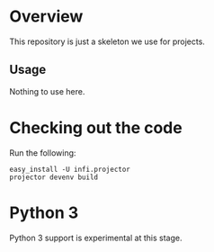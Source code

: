 Overview
========
This repository is just a skeleton we use for projects.

Usage
-----
Nothing to use here.

Checking out the code
=====================

Run the following:

    easy_install -U infi.projector
    projector devenv build

Python 3
========

Python 3 support is experimental at this stage.
